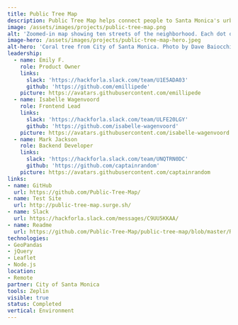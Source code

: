 ```yaml
---
title: Public Tree Map
description: Public Tree Map helps connect people to Santa Monica's urban forest. The map includes information about each of the 35,000 trees (and vacant tree sites) in Santa Monica's publicly-owned urban forest (compiled from open datasets, digitized city records, and federal ecosystem services values), as well as tools for users to share favorite trees. To reflect tree plantings and removals, the map updates every day.
image: /assets/images/projects/public-tree-map.png
alt: 'Zoomed-in map showing ten streets of the neighborhood. Each dot on the map displaying a tree from the urban forest'
image-hero: /assets/images/projects/public-tree-map-hero.jpeg
alt-hero: 'Coral tree from City of Santa Monica. Photo by Dave Baiocchi www.studiobaiocchi.net'
leadership: 
  - name: Emily F.
    role: Product Owner
    links:
      slack: 'https://hackforla.slack.com/team/U1E5ADA03'
      github: 'https://github.com/emillipede'
    picture: https://avatars.githubusercontent.com/emillipede
  - name: Isabelle Wagenvoord
    role: Frontend Lead
    links:
      slack: 'https://hackforla.slack.com/team/ULFE20LGY'
      github: 'https://github.com/isabelle-wagenvoord'
    picture: https://avatars.githubusercontent.com/isabelle-wagenvoord
  - name: Mark Jackson
    role: Backend Developer
    links:
      slack: 'https://hackforla.slack.com/team/UNQTRN0DC'
      github: 'https://github.com/captainrandom'
    picture: https://avatars.githubusercontent.com/captainrandom
links:
- name: GitHub
  url: https://github.com/Public-Tree-Map/
- name: Test Site
  url: http://public-tree-map.surge.sh/
- name: Slack
  url: https://hackforla.slack.com/messages/C9UU5KKAA/
- name: Readme
  url: https://github.com/Public-Tree-Map/public-tree-map/blob/master/README.md
technologies:
- GeoPandas
- jQuery
- Leaflet
- Node.js
location:
- Remote
partner: City of Santa Monica
tools: Zeplin
visible: true
status: Completed
vertical: Environment
---
```


